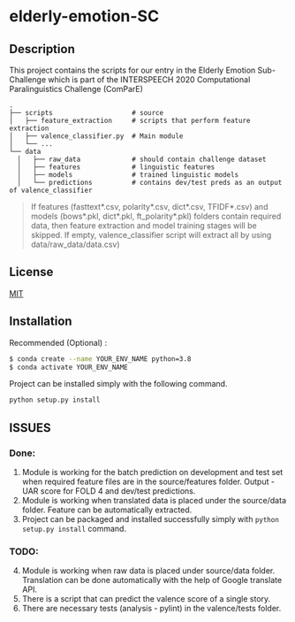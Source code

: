 # elderly-emotion-SC

## Description
This project contains the scripts for our entry in the Elderly Emotion Sub-Challenge which is part of the INTERSPEECH 2020 Computational Paralinguistics Challenge (ComParE)

    .
    ├── scripts                    # source 
    │   ├── feature_extraction     # scripts that perform feature extraction
    │   ├── valence_classifier.py  # Main module
    │   └── ...                
    └── data
      │   ├── raw_data             # should contain challenge dataset
      │   ├── features             # linguistic features
      │   ├── models               # trained linguistic models
      │   └── predictions          # contains dev/test preds as an output of valence_classifier
      
        
> If features (fasttext*.csv, polarity*.csv, dict*.csv, TFIDF*.csv) and models (bows*.pkl, dict*.pkl, ft_polarity*.pkl) folders contain required data, then 
feature extraction and model training stages will be skipped. 
If empty, valence_classifier script will extract all by using data/raw_data/data.csv)    

## License
[MIT](https://choosealicense.com/licenses/mit/)

## Installation
Recommended (Optional) :
```bash
$ conda create --name YOUR_ENV_NAME python=3.8
$ conda activate YOUR_ENV_NAME
``` 

Project can be installed simply with the following command. 
```bash
python setup.py install
```

## ISSUES
### Done:
1. Module is working for the batch prediction on development and test set when required feature files are in the source/features folder.
    Output - UAR score for FOLD 4 and dev/test predictions.  
2. Module is working when translated data is placed under the source/data folder. Feature can be automatically extracted.
3. Project can be packaged and installed successfully simply with `python setup.py install` command. 

### TODO:
4. Module is working when raw data is placed under source/data folder. Translation can be done automatically with the help of Google translate API.   
5. There is a script that can predict the valence score of a single story. 
6. There are necessary tests (analysis - pylint) in the valence/tests folder. 

